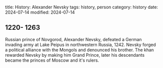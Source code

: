 title: History: Alexander Nevsky
tags: history, person
category: history
date: 2024-07-14
modified: 2024-07-14


 1220-
1263
-
Russian prince of Novgorod,
 Alexander Nevsky, defeated a German invading army at Lake Peipus in
 northwestern Russia, 1242.
 Nevsky forged a political
 alliance with the Mongols and denounced his brother. The khan
 rewarded Nevsky by making him Grand Prince, later his descendants
 became the princes of Moscow and it's rulers.





